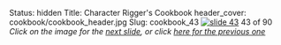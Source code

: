 Status: hidden
Title: Character Rigger's Cookbook
header_cover: cookbook/cookbook_header.jpg
Slug: cookbook_43
[![slide 43](https://dl.dropboxusercontent.com/u/2977490/presentations/cookbook/img43.jpg)](cookbook_44)
43 of 90
_Click on the image for the [next slide](cookbook_44), or click [here for the previous one](cookbook_42)_
